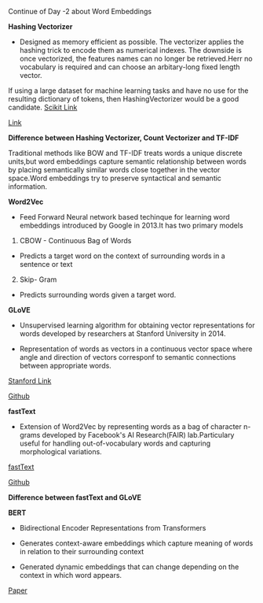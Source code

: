 Continue of Day -2 about Word Embeddings


**Hashing Vectorizer**
-  Designed as memory efficient as possible. The vectorizer applies the hashing trick to encode them as numerical indexes. The downside is once vectorized, the features names can no longer be retrieved.Herr no vocabulary is required and can choose an arbitary-long fixed length vector.

If  using a large dataset for machine learning tasks and  have no use for the resulting dictionary of tokens, then HashingVectorizer would be a good candidate.
[Scikit Link](https://scikit-learn.org/stable/modules/generated/sklearn.feature_extraction.text.HashingVectorizer.html)

[Link](https://www.chatgptguide.ai/2024/02/26/what-is-hashing-vectorizer/)



**Difference between Hashing Vectorizer, Count Vectorizer and TF-IDF**



Traditional methods like BOW and TF-IDF treats words a unique discrete units,but word embeddings capture semantic relationship between words by placing semantically similar words close together in the vector space.Word embeddings try to preserve syntactical and semantic information.


**Word2Vec**
- Feed Forward Neural network based techinque for learning word embeddings introduced by Google in 2013.It has two primary models

1. CBOW - Continuous Bag of Words
- Predicts a target word on the context of surrounding words in a sentence or text



2. Skip- Gram 

-  Predicts surrounding words given a target word.




**GLoVE**
- Unsupervised learning algorithm for obtaining vector representations for words developed by researchers at Stanford University in 2014.

- Representation of words as vectors in a continuous vector space where angle and direction of vectors corresponf to semantic connections between appropriate words.

[Stanford Link](https://nlp.stanford.edu/projects/glove/)

[Github](https://github.com/stanfordnlp/GloVe)


**fastText**
-  Extension of Word2Vec by representing words as a bag of character n-grams developed by Facebook's AI Research(FAIR) lab.Particulary useful for handling out-of-vocabulary words and capturing morphological variations.

[fastText](https://fasttext.cc/)

[Github](https://github.com/facebookresearch/fastText)


**Difference between fastText and GLoVE**




**BERT**
- Bidirectional Encoder Representations from Transformers
- Generates context-aware embeddings which capture meaning of words in relation to their surrounding context

- Generated dynamic embeddings that can change depending on the context in which word appears.

[Paper](https://arxiv.org/pdf/1810.04805)